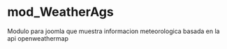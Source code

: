 # mod_WeatherAgs 
Modulo para joomla que muestra informacion meteorologica basada en la api openweathermap 
